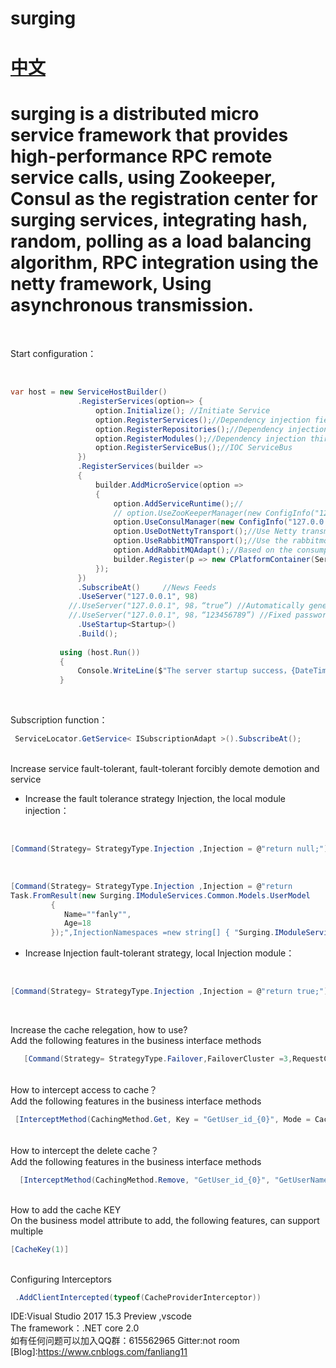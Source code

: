 # surging 　　　　　　　　　　　　　　　　　　　　[中文](https://github.com/dotnetcore/surging/blob/master/README.EN.md)
# surging is a distributed micro service framework that provides high-performance RPC remote service calls, using Zookeeper, Consul as the registration center for surging services, integrating hash, random, polling as a load balancing algorithm, RPC integration using the netty framework, Using asynchronous transmission.
<br />

Start configuration：

 <br/>
 
 ```c#
var host = new ServiceHostBuilder()
                .RegisterServices(option=> {
                    option.Initialize(); //Initiate Service
                    option.RegisterServices();//Dependency injection field service
                    option.RegisterRepositories();//Dependency injection storage
                    option.RegisterModules();//Dependency injection third-party modules
                    option.RegisterServiceBus();//IOC ServiceBus
                })
                .RegisterServices(builder =>
                {
                    builder.AddMicroService(option =>
                    {
                        option.AddServiceRuntime();//
                        // option.UseZooKeeperManager(new ConfigInfo("127.0.0.1:2181")); //Using a Zookeeper management
                        option.UseConsulManager(new ConfigInfo("127.0.0.1:8500"));//Use the Consul management
                        option.UseDotNettyTransport();//Use Netty transmission
                        option.UseRabbitMQTransport();//Use the rabbitmq transmission
                        option.AddRabbitMQAdapt();//Based on the consumption of the rabbitmq service adaptation
                        builder.Register(p => new CPlatformContainer(ServiceLocator.Current));//Initializes the injection container
                    });
                })
                .SubscribeAt()     //News Feeds
                .UseServer("127.0.0.1", 98)
              //.UseServer("127.0.0.1", 98，“true”) //Automatically generate Token
              //.UseServer("127.0.0.1", 98，“123456789”) //Fixed password Token
                .UseStartup<Startup>()
                .Build();
                
            using (host.Run())
            {
                Console.WriteLine($"The server startup success，{DateTime.Now}。");
            }
 ```    
                
<br/>

Subscription function：
<br/>

```c#
 ServiceLocator.GetService< ISubscriptionAdapt >().SubscribeAt();
 ```    
 
 <br/>
Increase service fault-tolerant, fault-tolerant forcibly demote demotion and service


* Increase the fault tolerance strategy Injection, the local module injection：

<br/>

```c#
[Command(Strategy= StrategyType.Injection ,Injection = @"return null;")]
```    

 <br/>
 
```C#  
[Command(Strategy= StrategyType.Injection ,Injection = @"return 
Task.FromResult(new Surging.IModuleServices.Common.Models.UserModel
         {
            Name=""fanly"",
            Age=18
         });",InjectionNamespaces =new string[] { "Surging.IModuleServices.Common"})] 
```


* Increase Injection fault-tolerant strategy, local Injection module：   

<br/>

```C#  
[Command(Strategy= StrategyType.Injection ,Injection = @"return true;")] 
```

<br/>

Increase the cache relegation, how to use?
<br/>
Add the following features in the business interface methods
<br/>

```C#  
   [Command(Strategy= StrategyType.Failover,FailoverCluster =3,RequestCacheEnabled =true)]  //RequestCacheEnabled =true Is to enable the cache
```

<br/>
How to intercept access to cache？
 <br/>
Add the following features in the business interface methods
 <br/>
 
```C#  
 [InterceptMethod(CachingMethod.Get, Key = "GetUser_id_{0}", Mode = CacheTargetType.Redis, Time = 480)]
```
    
<br/>
How to intercept the delete cache？
 <br/>
Add the following features in the business interface methods
 <br/>
 
```C#  
  [InterceptMethod(CachingMethod.Remove, "GetUser_id_{0}", "GetUserName_name_{0}", Mode = CacheTargetType.Redis)]
```
      
<br/>
How to add the cache KEY
   <br/>
On the business model attribute to add, the following features, can support multiple
   <br/>
   
```C# 
[CacheKey(1)]
```
        
<br/>
Configuring Interceptors
<br/>
   
```C# 
 .AddClientIntercepted(typeof(CacheProviderInterceptor))
```

IDE:Visual Studio 2017 15.3 Preview ,vscode
<br/>
The framework：.NET core 2.0
<br/>
如有任何问题可以加入QQ群：615562965 Gitter:not room
<br/>
[Blog]:https://www.cnblogs.com/fanliang11
